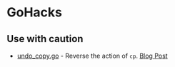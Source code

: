# GoHacks

## Use with caution

- [undo_copy.go](https://github.com/kavishgr/GoHacks/blob/main/undo_copy.go) - Reverse the action of `cp`. [Blog Post](soon)
